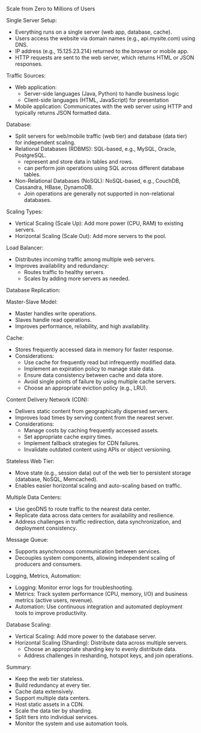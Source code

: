 Scale from Zero to Millions of Users

Single Server Setup:

- Everything runs on a single server (web app, database, cache).
- Users access the website via domain names (e.g., api.mysite.com) using DNS.
- IP address (e.g., 15.125.23.214) returned to the browser or mobile app.
- HTTP requests are sent to the web server, which returns HTML or JSON responses.

Traffic Sources:

- Web application: 
    - Server-side languages (Java, Python) to handle business logic 
    - Client-side languages (HTML, JavaScript) for presentation
- Mobile application: Communicates with the web server using HTTP and typically returns JSON formatted data.

Database:

- Split servers for web/mobile traffic (web tier) and database (data tier) for independent scaling.
- Relational Databases (RDBMS): SQL-based, e.g., MySQL, Oracle, PostgreSQL.
    - represent and store data in tables and rows. 
    - can perform join operations using SQL across different database tables.
- Non-Relational Databases (NoSQL): NoSQL-based, e.g., CouchDB, Cassandra, HBase, DynamoDB.
    - Join operations are generally not supported in non-relational databases.

Scaling Types:

- Vertical Scaling (Scale Up): Add more power (CPU, RAM) to existing servers.
- Horizontal Scaling (Scale Out): Add more servers to the pool.

Load Balancer:

- Distributes incoming traffic among multiple web servers.
- Improves availability and redundancy:
    - Routes traffic to healthy servers.
    - Scales by adding more servers as needed.

Database Replication:

Master-Slave Model:
- Master handles write operations.
- Slaves handle read operations.
- Improves performance, reliability, and high availability.

Cache:

- Stores frequently accessed data in memory for faster response.
- Considerations:
    - Use cache for frequently read but infrequently modified data.
    - Implement an expiration policy to manage stale data.
    - Ensure data consistency between cache and data store.
    - Avoid single points of failure by using multiple cache servers.
    - Choose an appropriate eviction policy (e.g., LRU).

Content Delivery Network (CDN):

- Delivers static content from geographically dispersed servers.
- Improves load times by serving content from the nearest server.
- Considerations:
    - Manage costs by caching frequently accessed assets.
    - Set appropriate cache expiry times.
    - Implement fallback strategies for CDN failures.
    - Invalidate outdated content using APIs or object versioning.

Stateless Web Tier:

- Move state (e.g., session data) out of the web tier to persistent storage (database, NoSQL, Memcached).
- Enables easier horizontal scaling and auto-scaling based on traffic.

Multiple Data Centers:

- Use geoDNS to route traffic to the nearest data center.
- Replicate data across data centers for availability and resilience.
- Address challenges in traffic redirection, data synchronization, and deployment consistency.

Message Queue:

- Supports asynchronous communication between services.
- Decouples system components, allowing independent scaling of producers and consumers.

Logging, Metrics, Automation:

- Logging: Monitor error logs for troubleshooting.
- Metrics: Track system performance (CPU, memory, I/O) and business metrics (active users, revenue).
- Automation: Use continuous integration and automated deployment tools to improve productivity.

Database Scaling:

- Vertical Scaling: Add more power to the database server.
- Horizontal Scaling (Sharding): Distribute data across multiple servers.
    - Choose an appropriate sharding key to evenly distribute data.
    - Address challenges in resharding, hotspot keys, and join operations.

Summary:

- Keep the web tier stateless.
- Build redundancy at every tier.
- Cache data extensively.
- Support multiple data centers.
- Host static assets in a CDN.
- Scale the data tier by sharding.
- Split tiers into individual services.
- Monitor the system and use automation tools.